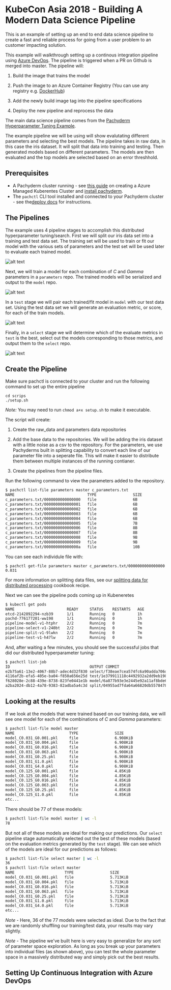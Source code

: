 # KubeCon Asia 2018 - Building A Modern Data Science Pipeline

This is an example of setting up an end to end data science pipeline to create a fast and reliable process for going from a user problem to an customer impacting solution.

This example will walkthrough setting up a continous integration pipeline using [Azure DevOps](https://azure.microsoft.com/en-us/services/devops). The pipeline is triggered when a PR on Github is merged into master. The pipeline will:

1. Build the image that trains the model

2. Push the image to an Azure Container Registry (You can use any registry e.g. [DockerHub](http://dockerhub.com))

3. Add the newly build image tag into the pipeline specifications

4. Deploy the new pipeline and reprocess the data

The main data science pipeline comes from the [Pachyderm Hyperparameter Tuning Example](https://github.com/pachyderm/pachyderm/tree/master/doc/examples/ml/hyperparameter).

The example pipeline we will be using will show evalutating different parameters and selecting the best models. The pipeline takes in raw data, in this case the iris dataset. It will split that data into training and testing. Then generated models based on different parameters. The models are then evaluated and the top models are selected based on an error threshhold.

## Prerequisites

- A Pachyderm cluster running - see [this guide](https://docs.microsoft.com/en-us/azure/aks/kubernetes-walkthrough) on creating a Azure Managed Kuberentes Cluster and [install pachyderm](http://docs.pachyderm.io/en/latest/deployment/azure.html).
- The `pachctl` CLI tool installed and connected to your Pachyderm cluster - see the[deploy docs](http://pachyderm.readthedocs.io/en/latest/deployment/deploy_intro.html) for instructions.

## The Pipelines

The example uses 4 pipeline stages to accomplish this distributed hyperparameter tuning/search. First we will split our iris data set into a training and test data set. The training set will be used to train or fit our model with the various sets of parameters and the test set will be used later to evaluate each trained model.

![alt text](img/pipeline1.png)

Next, we will train a model for each combination of _C_ and _Gamma_ parameters in a `parameters` repo. The trained models will be serialized and output to the `model` repo.

![alt text](img/pipeline2.png)

In a `test` stage we will pair each trained/fit model in `model` with our test data set. Using the test data set we will generate an evaluation metric, or score, for each of the train models.

![alt text](img/pipeline3.png)

Finally, in a `select` stage we will determine which of the evaluate metrics in `test` is the best, select out the models corresponding to those metrics, and output them to the `select` repo.

![alt text](img/pipeline4.png)

## Create the Pipeline

Make sure pachctl is connected to your cluster and run the following command to set up the entire pipeline

    cd scrips
    ./setup.sh

_Note:_ You may need to run `chmod a+x setup.sh` to make it executable.

The script will create:

1. Create the raw_data and parameters data repositories

2. Add the base data to the repositories. We will be adding the iris dataset with a little noise as a csv to the repository. For the parameters, we use Pachyderms built in splitting capability to convert each line of our parameter file into a seperate file. This will make it easier to distribute them between multiple instances of the running contianer.

3. Create the pipelines from the pipeline files.

Run the following command to view the parameters added to the repository.

```sh
$ pachctl list-file parameters master c_parameters.txt
NAME                                TYPE                SIZE
c_parameters.txt/0000000000000000   file                6B
c_parameters.txt/0000000000000001   file                6B
c_parameters.txt/0000000000000002   file                6B
c_parameters.txt/0000000000000003   file                6B
c_parameters.txt/0000000000000004   file                6B
c_parameters.txt/0000000000000005   file                7B
c_parameters.txt/0000000000000006   file                8B
c_parameters.txt/0000000000000007   file                8B
c_parameters.txt/0000000000000008   file                9B
c_parameters.txt/0000000000000009   file                9B
c_parameters.txt/000000000000000a   file                10B
```

You can see each individule file with:

    $ pachctl get-file parameters master c_parameters.txt/0000000000000000
    0.031

For more information on splitting data files, see our [splitting data for distributed processing](http://pachyderm.readthedocs.io/en/latest/cookbook/splitting.html) cookbook recipe.

Next we can see the pipeline pods coming up in Kubeneretes

```sh
$ kubectl get pods
NAME                       READY     STATUS    RESTARTS   AGE
etcd-2142892294-nzb39      1/1       Running   0          1h
pachd-776177201-ww198      1/1       Running   0          1h
pipeline-model-v1-htphr    2/2       Running   0          7m
pipeline-select-v1-240bt   2/2       Running   0          7m
pipeline-split-v1-9lwkn    2/2       Running   0          7m
pipeline-test-v1-h47lw     2/2       Running   0          7m
```

And, after waiting a few minutes, you should see the successful jobs that did our distributed hyperparameter tuning:

```sh
$ pachctl list-job
ID                                   OUTPUT COMMIT                           STARTED            DURATION           RESTART PROGRESS    DL       UL       STATE
e2b75a61-13e2-4067-88b7-adec4d32f830 select/f38eae7cea574fc6a90adda706d4714e 18 seconds ago     Less than a second 0       1 + 0 / 1   243.2KiB 82.3KiB  success
4116af2b-efa5-405e-ba04-f850a656e25d test/1e379911118c4492932a2dd9eb198e9a   About a minute ago About a minute     0       77 + 0 / 77 400.3KiB 924B     success
f628028e-2c88-439e-8738-823fe0441e1b model/6a877b93e3e2445e92a11af8bde6dddf  3 minutes ago      About a minute     0       77 + 0 / 77 635.1KiB 242.3KiB success
a2ba2024-db12-4a78-9383-82adba5a4c3d split/04955ad7fda64a66820db5578478c1d6  5 minutes ago      Less than a second 0       1 + 0 / 1   10.29KiB 10.29KiB success
```

## Looking at the results

If we look at the models that were trained based on our training data, we will see one model for each of the combinations of _C_ and _Gamma_ parameters:

```sh
$ pachctl list-file model master
NAME                        TYPE                SIZE
model_C0.031_G0.001.pkl     file                6.908KiB
model_C0.031_G0.004.pkl     file                6.908KiB
model_C0.031_G0.016.pkl     file                6.908KiB
model_C0.031_G0.063.pkl     file                6.908KiB
model_C0.031_G0.25.pkl      file                6.908KiB
model_C0.031_G1.0.pkl       file                6.908KiB
model_C0.031_G4.0.pkl       file                6.908KiB
model_C0.125_G0.001.pkl     file                4.85KiB
model_C0.125_G0.004.pkl     file                4.85KiB
model_C0.125_G0.016.pkl     file                4.85KiB
model_C0.125_G0.063.pkl     file                4.85KiB
model_C0.125_G0.25.pkl      file                4.85KiB
model_C0.125_G1.0.pkl       file                4.85KiB
etc...
```

There should be 77 of these models:

```sh
$ pachctl list-file model master | wc -l
78
```

But not all of these models are ideal for making our predictions. Our `select` pipeline stage automatically selected out the best of these models (based on the evaluation metrics generated by the `test` stage). We can see which of the models are ideal for our predictions as follows:

```sh
$ pachctl list-file select master | wc -l
36
$ pachctl list-file select master
NAME                      TYPE                SIZE
model_C0.031_G0.001.pkl   file                5.713KiB
model_C0.031_G0.004.pkl   file                5.713KiB
model_C0.031_G0.016.pkl   file                5.713KiB
model_C0.031_G0.063.pkl   file                5.713KiB
model_C0.031_G0.25.pkl    file                5.713KiB
model_C0.031_G1.0.pkl     file                5.713KiB
model_C0.031_G4.0.pkl     file                5.713KiB
etc...
```

_Note_ - Here, 36 of the 77 models were selected as ideal. Due to the fact that we are randomly shuffling our training/test data, your results may vary slightly.

_Note_ - The pipeline we've built here is very easy to generalize for any sort of parameter space exploration. As long as you break up your parameters into individual files (as shown above), you can test the whole parameter space in a massively distributed way and simply pick out the best results.

## Setting Up Continuous Integration with Azure DevOps
